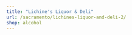 ```yaml
---
title: "Lichine's Liquor & Deli"
url: /sacramento/lichines-liquor-and-deli-2/
shop: alcohol
---
```

